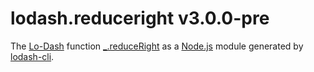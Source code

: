 # lodash.reduceright v3.0.0-pre

The [Lo-Dash](https://lodash.com/) function [_.reduceRight](http://lodash.com/docs#reduceRight) as a [Node.js](http://nodejs.org/) module generated by [lodash-cli](https://www.npmjs.com/package/lodash-cli).
